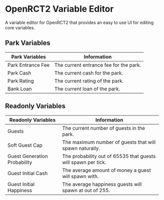 # OpenRCT2 Variable Editor

A variable editor for OpenRCT2 that provides an easy to use UI for editing core variables.

## Park Variables

| Park Variables    | Information                            |
| ----------------- | -------------------------------------- |
| Park Entrance Fee | The current entrance fee for the park. |
| Park Cash         | The current cash for the park.         |
| Park Rating       | The current rating of the park.        |
| Bank Loan         | The current loan of the park.          |

## Readonly Variables

| Readonly Variables           | Information                                                   |
| ---------------------------- | ------------------------------------------------------------- |
| Guests                       | The current number of guests in the park.                     |
| Soft Guest Cap               | The maximum number of guests that will spawn naturally.       |
| Guest Generation Probability | The probability out of 65535 that guests will spawn per tick. |
| Guest Initial Cash           | The average amount of money a guest will spawn with.          |
| Guest Initial Happiness      | The average happiness guests will spawn at out of 255.        |
